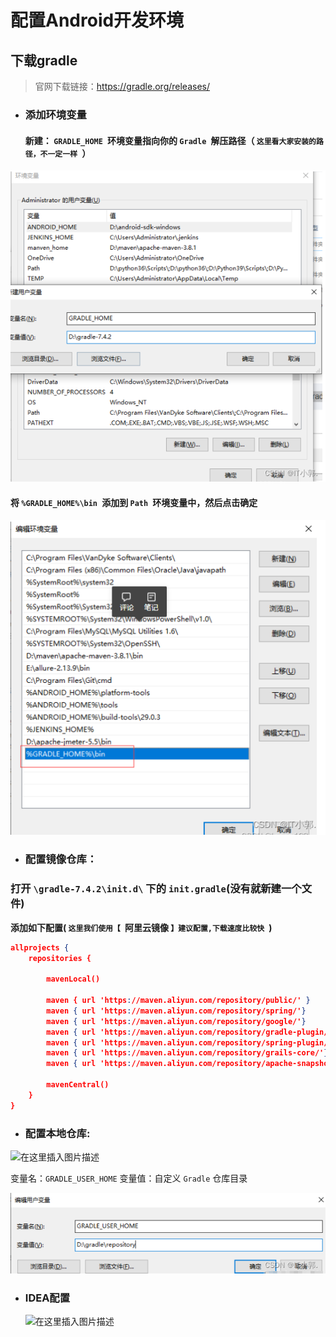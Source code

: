 # 配置Android开发环境

## 下载gradle

> 官网下载链接：https://gradle.org/releases/

* ### 添加环境变量

  #### 新建： `GRADLE_HOME `环境变量指向你的 `Gradle `解压路径（ `这里看大家安装的路径，不一定一样 `）

![在这里插入图片描述](install.assets/76f4c90dc91a4ab8b2ff88b9645fd02d.png)

#### 将 `%GRADLE_HOME%\bin `添加到 `Path `环境变量中，然后点击确定

![在这里插入图片描述](install.assets/96c9dce29fd3421b8abdc5d8c2b4eaed.png)



* ### 配置镜像仓库：

### 打开 `\gradle-7.4.2\init.d\` 下的 `init.gradle`(没有就新建一个文件)

**添加如下配置( `这里我们使用【 `阿里云镜像 `】建议配置,下载速度比较快 `)**

```json
allprojects {
    repositories {
 
        mavenLocal()
 
        maven { url 'https://maven.aliyun.com/repository/public/' }
        maven { url 'https://maven.aliyun.com/repository/spring/'}
    	maven { url 'https://maven.aliyun.com/repository/google/'}
    	maven { url 'https://maven.aliyun.com/repository/gradle-plugin/'}
    	maven { url 'https://maven.aliyun.com/repository/spring-plugin/'}
    	maven { url 'https://maven.aliyun.com/repository/grails-core/'}
	    maven { url 'https://maven.aliyun.com/repository/apache-snapshots/'}
        
        mavenCentral()
    }
}
```

* ### 配置本地仓库:

![在这里插入图片描述](https://img-blog.csdnimg.cn/c3e20085703d405884577d80f35e4860.png)

变量名：`GRADLE_USER_HOME`
变量值：自定义 `Gradle` 仓库目录

![在这里插入图片描述](install.assets/fe00a4a47c85463990bd4ed0c366331e.png)

* ### IDEA配置

  ![在这里插入图片描述](https://img-blog.csdnimg.cn/523bb80adc6941c0abbea3f9f2df7896.png)